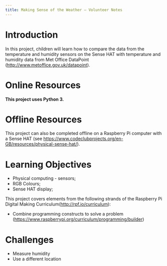 ```yaml
---
title: Making Sense of the Weather — Volunteer Notes
---
```


# Introduction

In this project, children will learn how to compare the data from the
temperature and humidity sensors on the Sense HAT with temperature and humidity
data from Met Office DataPoint (http://www.metoffice.gov.uk/datapoint).

# Online Resources

__This project uses Python 3.__ 

# Offline Resources

This project can also be completed offline on a Raspberry Pi computer with a
Sense HAT (see
https://www.codeclubprojects.org/en-GB/resources/physical-sense-hat/).

# Learning Objectives

+ Physical computing - sensors;
+ RGB Colours;
+ Sense HAT display;

This project covers elements from the following strands of the Raspberry Pi
Digital Making Curriculum(http://rpf.io/curriculum): 

+ Combine programming constructs to solve a problem
  (https://www.raspberrypi.org/curriculum/programming/builder)

# Challenges

+ Measure humidity
+ Use a different location

